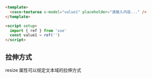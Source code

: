 ```html
<template>
  <coco-textarea v-model="value1" placeholder="请输入内容..." />
</template>

<script setup>
  import { ref } from 'vue'
  const value1 = ref('')
</script>
```

## 拉伸方式

resize 属性可以规定文本域的拉伸方式
